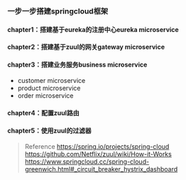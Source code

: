 ### 一步一步搭建springcloud框架

#### chapter1：搭建基于eureka的注册中心eureka microservice

#### chapter2：搭建基于zuul的网关gateway microservice

#### chapter3：搭建业务服务business microservice

* customer microservice
* product microservice
* order microservice

#### chapter4：配置zuul路由

#### chapter5：使用zuul的过滤器


>Reference
>https://spring.io/projects/spring-cloud
>https://github.com/Netflix/zuul/wiki/How-it-Works
>https://www.springcloud.cc/spring-cloud-greenwich.html#_circuit_breaker_hystrix_dashboard